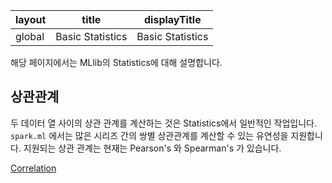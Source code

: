 |layout|title|displayTitle|
|--|--|--|
| global | Basic Statistics |Basic Statistics

해당 페이지에서는 MLlib의 Statistics에 대해 설명합니다. 

## 상관관계

두 데이터 열 사이의 상관 관계를 계산하는 것은 Statistics에서 일반적인 작업입니다. `spark.ml` 에서는 많은 시리즈 간의 쌍별 상관관계를 계산할 수 있는 유연성을 지원합니다. 지원되는 상관 관계는 현재는 Pearson's 와 Spearman's 가 있습니다. 

[Correlation](https://spark.apache.org/docs/2.2.0/api/java/org/apache/spark/ml/stat/Correlation.html) 
